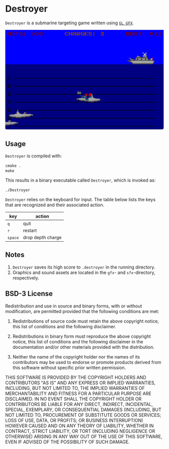 # Destroyer

`Destroyer` is a submarine targeting game written using [`GL GFX`](../README.md).

![Destroyer in Action](Destroyer.png "Destroyer in Action")

## Usage

`Destroyer` is compiled with:

```shell
cmake .
make
```

This results in a binary executable called `Destroyer`, which is invoked as:

```shell
./Destroyer
```

`Destroyer` relies on the keyboard for input. The table below lists the keys that are recognized and their associated action.

|key|action|
----|-----
|`q`|quit|
|`r`|restart|
|`space`|drop depth charge|

## Notes

1. `Destroyer` saves its high score to `.destroyer` in the running directory.
2. Graphics and sound assets are located in the `gfx`- and `sfx`-directory, respectively.

## BSD-3 License

Redistribution and use in source and binary forms, with or without modification, are permitted provided that the following conditions are met:

1. Redistributions of source code must retain the above copyright notice, this list of conditions and the following disclaimer.

2. Redistributions in binary form must reproduce the above copyright notice, this list of conditions and the following disclaimer in the documentation and/or other materials provided with the distribution.

3. Neither the name of the copyright holder nor the names of its contributors may be used to endorse or promote products derived from this software without specific prior written permission.

THIS SOFTWARE IS PROVIDED BY THE COPYRIGHT HOLDERS AND CONTRIBUTORS "AS IS" AND ANY EXPRESS OR IMPLIED WARRANTIES, INCLUDING, BUT NOT LIMITED TO, THE IMPLIED WARRANTIES OF MERCHANTABILITY AND FITNESS FOR A PARTICULAR PURPOSE ARE DISCLAIMED. IN NO EVENT SHALL THE COPYRIGHT HOLDER OR CONTRIBUTORS BE LIABLE FOR ANY DIRECT, INDIRECT, INCIDENTAL, SPECIAL, EXEMPLARY, OR CONSEQUENTIAL DAMAGES (INCLUDING, BUT NOT LIMITED TO, PROCUREMENT OF SUBSTITUTE GOODS OR SERVICES; LOSS OF USE, DATA, OR PROFITS; OR BUSINESS INTERRUPTION) HOWEVER CAUSED AND ON ANY THEORY OF LIABILITY, WHETHER IN CONTRACT, STRICT LIABILITY, OR TORT (INCLUDING NEGLIGENCE OR OTHERWISE) ARISING IN ANY WAY OUT OF THE USE OF THIS SOFTWARE, EVEN IF ADVISED OF THE POSSIBILITY OF SUCH DAMAGE.
